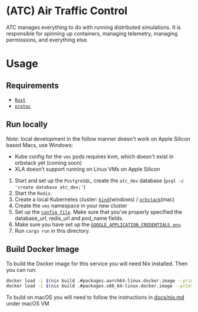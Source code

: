# (ATC) Air Traffic Control

ATC manages everything to do with running distributed simulations. It is responsible for spinning up containers, managing telemetry, managing permissions, and everything else.

# Usage

## Requirements

- [`Rust`](https://www.rust-lang.org/tools/install)
- [`protoc`](https://grpc.io/docs/protoc-installation/)

## Run locally
*Note:* local development in the follow manner doesn't work on Apple Silicon based Macs, use Windows:
- Kube config for the `vms` pods requires kvm, which doesn't exist in orbstack yet (coming soon)
- XLA doesn’t support running on Linux VMs on Apple Silicon

1. Start and set up the `PostgreSQL`, create the `atc_dev` database (`psql -c 'create database atc_dev;'`)
2. Start the `Redis`.
3. Create a local Kubernetes cluster: [`kind`](https://kind.sigs.k8s.io/)(windows) / [`orbstack`](https://orbstack.dev/)(mac)
4. Create the `vms` namespace in your new cluster
5. Set up the [`config file`](config.toml). Make sure that you've properly specified the database_url, redis_url and pod_name fields.
6. Make sure you have set up the [`GOOGLE_APPLICATION_CREDENTIALS env`](https://cloud.google.com/docs/authentication/provide-credentials-adc).
7. Run `cargo run` in this directory.

## Build Docker Image

To build the Docker image for this service you will need Nix installed. Then you can run:

``` sh
docker load -i $(nix build .#packages.aarch64-linux.docker.image --print-out-paths) # for arm
docker load -i $(nix build .#packages.x86_64-linux.docker.image --print-out-paths) # for x86
```

To build on macOS you will need to follow the instructions in [docs/nix.md](../../docs/internal/nix.md) under macOS VM
